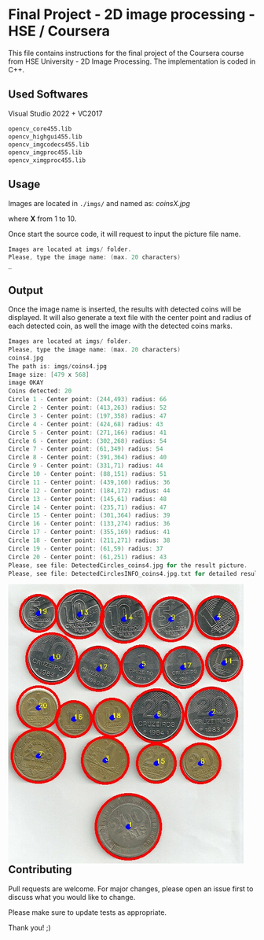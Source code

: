 # Final Project  - 2D image processing - HSE / Coursera

This file contains instructions for the final project of the Coursera course from HSE University - 2D Image Processing.
The implementation is coded in C++.

## Used Softwares

Visual Studio 2022 + VC2017

```Linker Input additional Dependencies
opencv_core455.lib
opencv_highgui455.lib
opencv_imgcodecs455.lib
opencv_imgproc455.lib
opencv_ximgproc455.lib
```

## Usage

Images are located in `./imgs/` and named as: *coinsX.jpg*

where **X** from 1 to 10.

Once start the source code, it will request to input the picture file name.


```cpp
Images are located at imgs/ folder.
Please, type the image name: (max. 20 characters)
_
```


## Output

Once the image name is inserted, the results with detected coins will be displayed.
It will also generate a text file with the center point and radius of each detected coin, as well the image with the detected coins marks.

```cpp
Images are located at imgs/ folder.
Please, type the image name: (max. 20 characters)
coins4.jpg
The path is: imgs/coins4.jpg
Image size: [479 x 568]
image OKAY
Coins detected: 20
Circle 1 - Center point: (244,493) radius: 66
Circle 2 - Center point: (413,263) radius: 52
Circle 3 - Center point: (197,358) radius: 47
Circle 4 - Center point: (424,68) radius: 43
Circle 5 - Center point: (271,166) radius: 41
Circle 6 - Center point: (302,268) radius: 54
Circle 7 - Center point: (61,349) radius: 54
Circle 8 - Center point: (391,364) radius: 40
Circle 9 - Center point: (331,71) radius: 44
Circle 10 - Center point: (88,151) radius: 51
Circle 11 - Center point: (439,160) radius: 36
Circle 12 - Center point: (184,172) radius: 44
Circle 13 - Center point: (145,61) radius: 48
Circle 14 - Center point: (235,71) radius: 47
Circle 15 - Center point: (301,364) radius: 39
Circle 16 - Center point: (133,274) radius: 36
Circle 17 - Center point: (355,169) radius: 41
Circle 18 - Center point: (211,271) radius: 38
Circle 19 - Center point: (61,59) radius: 37
Circle 20 - Center point: (61,251) radius: 43
Please, see file: DetectedCircles_coins4.jpg for the result picture.
Please, see file: DetectedCirclesINFO_coins4.jpg.txt for detailed results.
```


<img src="DetectedCircles_coins4.jpg"
     alt="Markdown Monster icon"
     style="float: left; margin-right: 10px;" />


## Contributing
Pull requests are welcome. For major changes, please open an issue first to discuss what you would like to change.

Please make sure to update tests as appropriate.


Thank you! ;)
